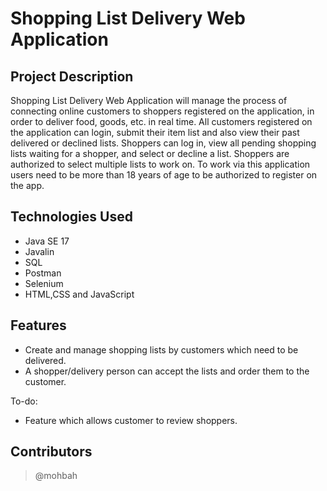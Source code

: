 # Shopping List Delivery Web Application
## Project Description
Shopping List Delivery Web Application will manage the process of connecting online customers to shoppers registered on the application, in order to deliver food, goods, etc. in real time. All customers registered on the application can login, submit their item list and also view their past delivered or declined lists. Shoppers can log in, view all pending shopping lists waiting for a shopper, and select or decline a list. Shoppers are authorized to select multiple lists to work on. To work via this application users need to be more than 18 years of age to be authorized to register on the app.

## Technologies Used

* Java SE 17
* Javalin
* SQL
* Postman
* Selenium
* HTML,CSS and JavaScript


## Features

* Create and manage shopping lists by customers which need to be delivered.
* A shopper/delivery person can accept the lists and order them to the customer.

To-do:
* Feature which allows customer to review shoppers.


## Contributors

>@mohbah

   
